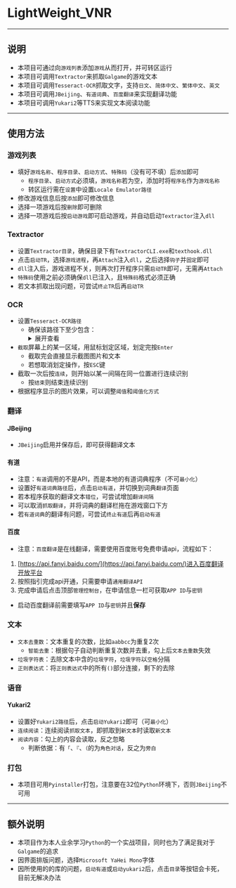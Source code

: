 # LightWeight_VNR

---

## 说明

- 本项目可通过向`游戏列表`添加`游戏`从而打开，并可转区运行
- 本项目可调用`Textractor`来抓取`Galgame`的游戏文本
- 本项目可调用`Tesseract-OCR`抓取文字，支持`日文`、`简体中文`、`繁体中文`、`英文`
- 本项目可调用`JBeijing`、`有道词典`、`百度翻译`来实现翻译功能
- 本项目可调用`Yukari2`等TTS来实现文本阅读功能

---

## 使用方法

### 游戏列表

- 填好`游戏名称`、`程序目录`、`启动方式`、`特殊码`（没有可不填）后`添加`即可
    - `程序目录`、`启动方式`必须填，`游戏名称`若为空，添加时将`程序名`作为`游戏名称`
    - 转区运行需在`设置`中设置`Locale Emulator路径`
- 修改游戏信息后按`添加`即可修改信息
- 选择一项游戏后按`删除`即可删除
- 选择一项游戏后按`启动游戏`即可启动游戏，并自动启动`Textractor`注入`dll`

### Textractor

- 设置`Textractor目录`，确保目录下有`TextractorCLI.exe`和`texthook.dll`
- 点击`启动TR`，选择`游戏进程`，再`Attach`注入`dll`，之后选择`钩子`并`固定`即可
- `dll`注入后，游戏进程不关，则再次打开程序只需`启动TR`即可，无需再`Attach`
- `特殊码`使用之前必须确保`dll`已注入，且`特殊码`格式必须正确
- 若文本抓取出现问题，可尝试`终止TR`后再`启动TR`

### OCR

- 设置`Tesseract-OCR路径`
    - 确保该路径下至少包含：
        <details>
        <summary>展开查看</summary>
        <pre>
        <code>
        ├── tessdata
        │   ├── chi_sim.traineddata
        │   ├── chi_sim_vert.traineddata
        │   ├── chi_tra.traineddata
        │   ├── chi_tra_vert.traineddata
        │   ├── eng.traineddata
        │   ├── jpn.traineddata
        │   └── jpn_vert.traineddata
        │
        ├── libgcc_s_seh-1.dll
        ├── libgif-7.dll
        ├── libgomp-1.dll
        ├── libjbig-2.dll
        ├── libjpeg-8.dll
        ├── liblept-5.dll
        ├── liblzma-5.dll
        ├── libopenjp2.dll
        ├── libpng16-16.dll
        ├── libstdc++-6.dll
        ├── libtesseract-5.dll
        ├── libtiff-5.dll
        ├── libwebp-7.dll
        ├── libwinpthread-1.dll
        ├── tesseract.exe
        └── zlib1.dll
        </code>
        </pre>
        </details>
- `截取`屏幕上的某一区域，用鼠标划定区域，划定完按`Enter`
    - 截取完会直接显示截图图片和文本
    - 若想取消划定操作，按`ESC`键
- 截取一次后按`连续`，则开始以某一间隔在同一位置进行连续识别
    - 按`结束`则结束连续识别
- 根据程序显示的图片效果，可以调整`阈值`和`阈值化方式`

### 翻译

#### JBeijing

- `JBeijing`启用并保存后，即可获得翻译文本

#### 有道

- 注意：`有道`调用的不是API，而是本地的有道词典程序（不可`最小化`）
- 设置好`有道词典路径`后，点击`启动有道`，并切换到词典`翻译`页面
- 若本程序获取的翻译文本`错位`，可尝试增加`翻译间隔`
- 可以取消`抓取翻译`，并将词典的翻译栏拖在游戏窗口下方
- 若`有道词典`的翻译有问题，可尝试`终止有道`后再`启动有道`

#### 百度

- 注意：`百度翻译`是在线翻译，需要使用百度账号免费申请api，流程如下：
1. [https://api.fanyi.baidu.com/](https://api.fanyi.baidu.com/)进入百度翻译开放平台
2. 按照指引完成api开通，只需要申请`通用翻译API`
3. 完成申请后点击顶部`管理控制台`，在申请信息一栏可获取`APP ID`与`密钥`
- 启动百度翻译前需要填写`APP ID`与`密钥`并且**保存**

### 文本

- `文本去重数`：文本重复的次数，比如`aabbcc`为重复2次
    - `智能去重`：根据句子自动判断重复次数并去重，勾上后`文本去重数`失效
- `垃圾字符表`：去除文本中含的`垃圾字符`，`垃圾字符`以`空格`分隔
- `正则表达式`：将`正则表达式`中的所有`()`部分连接，剩下的去除

### 语音

#### Yukari2

- 设置好`Yukari2路径`后，点击`启动Yukari2`即可（可`最小化`）
- `连续阅读`：连续阅读`抓取文本`，即抓取到`新文本`时读取`新文本`
- `阅读内容`：勾上的内容会读取，反之忽略
    - 判断依据：有`「`、`『`、`（`的为`角色对话`，反之为`旁白`

### 打包

- 本项目可用`Pyinstaller`打包，注意要在32位`Python`环境下，否则`JBeijing`不可用

---

## 额外说明

- 本项目作为本人业余学习`Python`的一个实战项目，同时也为了满足我对于`Galgame`的追求
- 因界面排版问题，选择`Microsoft YaHei Mono`字体
- 因所使用的的库的问题，`启动有道`或`启动yukari2`后，点击`目录`等按钮会卡死，目前无解决办法

